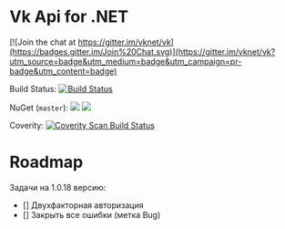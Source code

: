 # Vk Api for .NET

[![Join the chat at https://gitter.im/vknet/vk](https://badges.gitter.im/Join%20Chat.svg)](https://gitter.im/vknet/vk?utm_source=badge&utm_medium=badge&utm_campaign=pr-badge&utm_content=badge)

Build Status: [![Build Status](https://travis-ci.org/vknet/vk.svg?branch=master)](https://travis-ci.org/vknet/vk)

NuGet (`master`): [![](http://img.shields.io/nuget/v/VkNet.svg?style=flat-square)](http://www.nuget.org/packages/VkNet) [![](http://img.shields.io/nuget/dt/VkNet.svg?style=flat-square)](http://www.nuget.org/packages/VkNet)

Coverity: [![Coverity Scan Build Status](https://scan.coverity.com/projects/6249/badge.svg)](https://scan.coverity.com/projects/vknet)

# Roadmap
Задачи на 1.0.18 версию:
- [] Двухфакторная авторизация
- [] Закрыть все ошибки (метка Bug)
